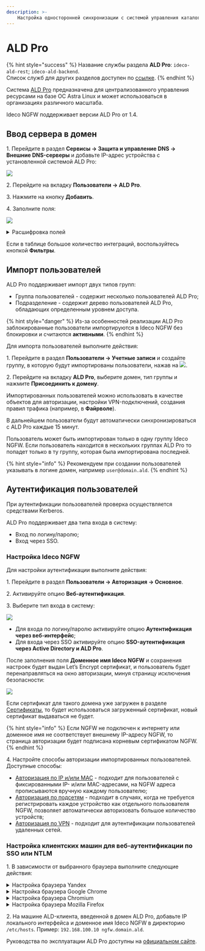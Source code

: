 ```yaml
---
description: >- 
    Настройка односторонней синхронизации с системой управления каталогами ALD Pro.
---
```


# ALD Pro

{% hint style="success" %}
Название службы раздела **ALD Pro**: `ideco-ald-rest`; `ideco-ald-backend`. \
Список служб для других разделов доступен по [ссылке](/settings/server-management/terminal/README.md).
{% endhint %}

Система [ALD Pro](https://www.aldpro.ru/) предназначена для централизованного управления ресурсами на базе ОС Astra Linux и может использоваться в организациях различного масштаба.

Ideco NGFW поддерживает версии ALD Pro от 1.4.

## Ввод сервера в домен

1\. Перейдите в раздел **Сервисы -> Защита и управление DNS -> Внешние DNS-серверы** и добавьте IP-адрес устройства с установленной системой ALD Pro:

![](/.gitbook/assets/ald-pro1.png)

2\. Перейдите на вкладку **Пользователи -> ALD Pro**.

3\. Нажмите на кнопку **Добавить**.

4\. Заполните поля:

![](/.gitbook/assets/ald-pro.png)

<details>

<summary>Расшифровка полей</summary>

* **Домен** - полное имя домена (не контроллера домена/хоста). Например, `mydomain.example`, а не `astra.mydomain.example`. Домен может содержать только латинские символы, цифры, подчеркивание, дефис и точку;
* **IP-адрес DNS-сервера** - IP-адрес устройства с установленной системой ALD Pro;
* **Имя сервера Ideco NGFW** - имя сервера, которое можно сгенерировать в NGFW или указать вручную. Содержит буквенные символы (A-Z), цифры (0-9), а также не может начинаться или заканчиваться на дефис. Максимальное количество символов - 15;
* **Логин и пароль администратора** - данные не сохраняются на сервере и используются один раз для присоединения к домену. Пользователь может не быть администратором домена, но должен обладать правами на присоединение компьютеров к домену.

</details>

Если в таблице большое количество интеграций, воспользуйтесь кнопкой **Фильтры**.

## Импорт пользователей

ALD Pro поддерживает импорт двух типов групп:

* Группа пользователей - содержит несколько пользователей ALD Pro;
* Подразделение - содержит дерево пользователей ALD Pro, обладающих определенным уровнем доступа.

{% hint style="danger" %}
Из-за особенностей реализации ALD Pro заблокированные пользователи импортируются в Ideco NGFW без блокировки и считаются **активными**.
{% endhint %}

Для импорта пользователей выполните действия:

1\. Перейдите в раздел **Пользователи -> Учетные записи** и создайте группу, в которую будут импортированы пользователи, нажав на ![](/.gitbook/assets/icon-folder.png).

2\. Перейдите на вкладку **ALD Pro**, выберите домен, тип группы и нажмите **Присоединить к домену**.

Импортированных пользователей можно использовать в качестве объектов для авторизации, настройки VPN-подключений, создания правил трафика (например, в **Файрволе**).

В дальнейшем пользователи будут автоматически синхронизироваться с ALD Pro каждые 15 минут.

Пользователь может быть импортирован только в одну группу Ideco NGFW. Если пользователь находится в нескольких группах ALD Pro то попадет только в ту группу, которая была импортирована последней.

{% hint style="info" %}
Рекомендуем при создании пользователей указывать в логине домен, например `user@domain.ald`.
{% endhint %}

## Аутентификация пользователей

При аутентификации пользователей проверка осуществляется средствами Kerberos.

ALD Pro поддерживает два типа входа в систему:

* Вход по логину/паролю;
* Вход через SSO.

### Настройка Ideco NGFW

Для настройки аутентификации выполните действия: 

1\. Перейдите в раздел **Пользователи -> Авторизация -> Основное**.

2\. Активируйте опцию **Веб-аутентификация**.

3\. Выберите тип входа в систему:
  
![](/.gitbook/assets/authorization6.png)

* Для входа по логину/паролю активируйте опцию **Аутентификация через веб-интерфейс**;
* Для входа через SSO активируйте опцию **SSO-аутентификация через Active Directory и ALD Pro**.

После заполнения поля **Доменное имя Ideco NGFW** и сохранения настроек будет выдан Let’s Encrypt сертификат, и пользователь будет перенаправляться на окно авторизации, минуя страницу исключения безопасности:

![](/.gitbook/assets/web-autorization2.png)

Если сертификат для такого домена уже загружен в разделе [Сертификаты](/settings/services/certificates/README.md), то будет использоваться загруженный сертификат, новый сертификат выдаваться не будет.

{% hint style="info" %}
Если NGFW не подключен к интернету или доменное имя не соответствует внешнему IP-адресу NGFW, то страница авторизации будет подписана корневым сертификатом NGFW.
{% endhint %}

4\. Настройте способы авторизации импортированных пользователей. Доступные способы:

* [Авторизация по IP и/или MAC](/settings/users/authorization/ip-and-mac-authorization/README.md) - подходит для пользователей с фиксированными IP- и/или MAC-адресами, на NGFW адреса прописываются вручную каждому пользователю;
* [Авторизация по подсетям](/settings/users/authorization/authorization-by-subnet.md) - подходит в случаях, когда не требуется регистрировать каждое устройство как отдельного пользователя NGFW, позволяет автоматически авторизовать большое количество устройств;
* [Авторизация по VPN](/settings/users/authorization/vpn-connection/README.md) - подходит для аутентификации пользователей удаленных сетей.

### Настройка клиентских машин для веб-аутентификации по SSO или NTLM

1\. В зависимости от выбранного браузера выполните следующие действия:

<details>

<summary>Настройка браузера Yandex</summary>

1\. Создайте файл **mydomain.json** в директории `/etc/opt/yandex/browser/policies/managed/` и добавьте строки:

```
{ 
  "AuthServerAllowlist": "*.имя_домена",
  "AuthNegotiateDelegateAllowlist": "*.имя_домена"
}
```

2\. Скачайте корневой [сертификат](/installation/initial-setup.md#import-kornevogo-sertifikata-ngfw-v-brauzer/) NGFW из раздела **Сервисы -> Сертификаты** по кнопке ![](/.gitbook/assets/icon-download.png).

3\. В браузере Yandex перейдите на вкладку **Настройки -> Системные -> Управление сертификатами -> Центры сертификации -> Импорт** и добавьте сертификат в список доверенных.

4\. Включите опции доверия для сертификата:

![](/.gitbook/assets/ald-pro2.png)

</details>

<details>

<summary>Настройка браузера Google Chrome</summary>

1\. Создайте файл **mydomain.json** в директории `/etc/opt/chrome/policies/managed/` и добавьте строки:

```
{ 
  "AuthServerAllowlist": "*.имя_домена",
  "AuthNegotiateDelegateAllowlist": "*.имя_домена"
}
```

2\. Скачайте корневой [сертификат](/installation/initial-setup.md#import-kornevogo-sertifikata-ngfw-v-brauzer/) NGFW из раздела **Сервисы -> Сертификаты** по кнопке ![](/.gitbook/assets/icon-download.png).

3\. В браузере Chromium перейдите на вкладку **Настройки -> Конфиденциальность и безопасность -> Безопасность -> Настроить сертификаты -> Центры сертификации -> Импортировать** и добавьте сертификат в список доверенных.

4\. Включите опции доверия для сертификата:

![](/.gitbook/assets/ald-pro3.png)

</details>

<details>

<summary>Настройка браузера Chromium</summary>

1\. Создайте файл **mydomain.json** в директории `/etc/chromium/policies/managed/` и добавьте строки:

```
{ 
    "AuthServerAllowlist": "*.имя_домена" ,
    "AuthNegotiateDelegateAllowlist": "*.имя_домена"
}
```

2\. Скачайте корневой [сертификат](/installation/initial-setup.md#import-kornevogo-sertifikata-ngfw-v-brauzer/) NGFW из раздела **Сервисы -> Сертификаты** по кнопке ![](/.gitbook/assets/icon-download.png).

3\. В браузере Chromium перейдите на вкладку **Настройки -> Конфиденциальность и безопасность -> Безопасность -> Настроить сертификаты -> Центры сертификации -> Импортировать** и добавьте сертификат в список доверенных.

4\. Включите опции доверия для сертификата:

![](/.gitbook/assets/ald-pro3.png)

</details>

<details>

<summary>Настройка браузера Mozilla Firefox</summary>

1\. Запустите браузер и в адресной строке введите `about:config`, чтобы попасть в режим редактирования расширенных настроек.

2\. Введите параметр `security.enterprise_roots.enabled` и дважды кликните по блоку, чтобы значение изменилось на **True**, что позволит Firefox доверять системным сертификатам и авторизовывать пользователей при переходе на HTTPS-сайты.

3\. В параметрах `network.automatic-ntlm-auth.trusted-uris` и `network.negotiate-auth.trusted-uris` укажите `имя_NGFW.имя_домена`.

4\. Скачайте корневой [сертификат](/installation/initial-setup.md#import-kornevogo-sertifikata-ngfw-v-brauzer/) NGFW из раздела **Сервисы -> Сертификаты** по кнопке ![](/.gitbook/assets/icon-download.png).

5\. В настройках браузера Mozilla Firefox в пункте **Приватность и Защита** в разделе **Защита** выберите **Просмотр сертификатов**:

![](/.gitbook/assets/authorization-astra-linux1.png)

6\. На вкладке **Центры сертификации** нажмите **Импортировать** и выберите скачанный с NGFW сертификат.

7\. Включите опции доверия для сертификата.

</details>

2\. На машине ALD-клиента, введенной в домен ALD Pro, добавьте IP локального интерфейса и доменное имя Ideco NGFW в директорию `/etc/hosts`. Пример: `192.168.100.10 ngfw.domain.ald`.

Руководства по эксплуатации ALD Pro доступны на [официальном сайте](https://www.aldpro.ru/docs/).